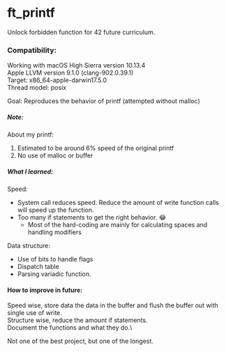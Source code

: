 # ft_printf
Unlock forbidden function for 42 future curriculum.

### Compatibility:
Working with macOS High Sierra version 10.13.4\
Apple LLVM version 9.1.0 (clang-902.0.39.1)\
Target: x86_64-apple-darwin17.5.0\
Thread model: posix

Goal: Reproduces the behavior of printf (attempted without malloc)

##### Note:
About my printf:

1. Estimated to be around 6% speed of the original printf
2. No use of malloc or buffer

##### What I learned:

Speed:
* System call reduces speed. Reduce the amount of write function calls will speed up the function.
* Too many if statements to get the right behavior. 😂
  * Most of the hard-coding are mainly for calculating spaces and handling modifiers

Data structure:
* Use of bits to handle flags
* Dispatch table
* Parsing variadic function.

#### How to improve in future:

Speed wise, store data the data in the buffer and flush the buffer out with single use of write.\
Structure wise, reduce the amount if statements.\
Document the functions and what they do.\

Not one of the best project, but one of the longest.
